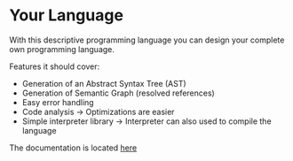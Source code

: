 # Your Language

With this descriptive programming language you can design your complete own programming language.

Features it should cover:

* Generation of an Abstract Syntax Tree (AST)
* Generation of Semantic Graph (resolved references)
* Easy error handling
* Code analysis -> Optimizations are easier
* Simple interpreter library -> Interpreter can also used to compile the language

The documentation is located [here](./documentation/readme.md)